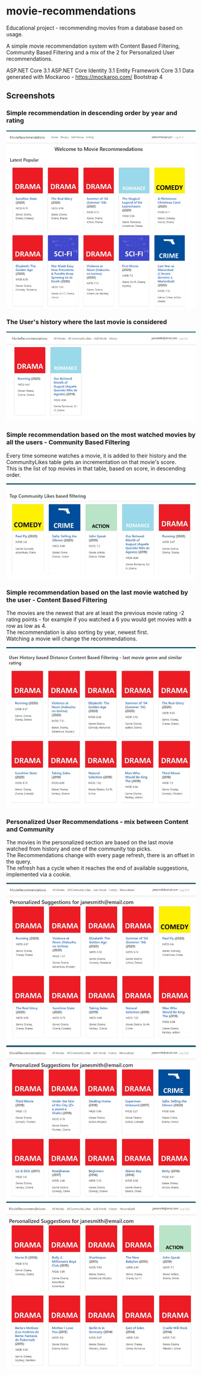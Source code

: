 # movie-recommendations
Educational project - recommending movies from a database based on usage.  

A simple movie recommendation system with Content Based Filtering, Community Based Filtering and a mix of the 2 for Personalized User recommendations.  

ASP.NET Core 3.1
ASP.NET Core Identity 3.1
Entity Framework Core 3.1
Data generated with Mockaroo - https://mockaroo.com/
Bootstrap 4

## Screenshots

### Simple recommendation in descending order by year and rating  

![alt text](Screenshots/BasicFiltering.jpg?raw=true)

### The User's history where the last movie is considered  

![alt text](Screenshots/UserHistory.jpg?raw=true)

### Simple recommendation based on the most watched movies by all the users - Community Based Filtering  
Every time someone watches a movie, it is added to their history and the CommunityLikes table gets an incrementation on that movie's score.  
This is the list of top movies in that table, based on score, in descending order.

![alt text](Screenshots/CommunityBasedFiltering.jpg?raw=true)

### Simple recommendation based on the last movie watched by the user - Content Based Filtering  
The movies are the newest that are at least the previous movie rating -2 rating points - for example if you watched a 6 you would get movies with a row as low as 4.  
The recommendation is also sorting by year, newest first.  
Watching a movie will change the recommendations.  

![alt text](Screenshots/ContentBasedFiltering.jpg?raw=true)

### Personalized User Recommendations - mix between Content and Community  
The movies in the personalized section are based on the last movie watched from history and one of the community top picks.  
The Recommendations change with every page refresh, there is an offset in the query.  
The refresh has a cycle when it reaches the end of available suggestions, implemented via a cookie.  

![alt text](Screenshots/MixedConentCommunity.jpg?raw=true)
![alt text](Screenshots/MixedConentCommunityRefresh1.jpg?raw=true)
![alt text](Screenshots/MixedConentCommunityRefresh2.jpg?raw=true)
